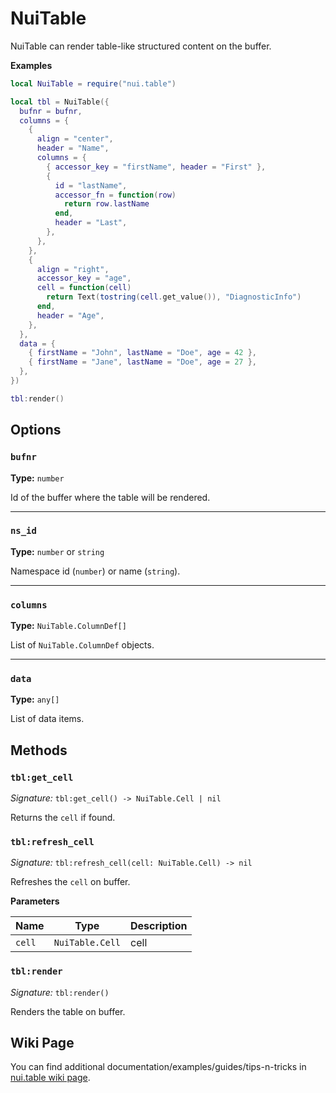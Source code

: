 # NuiTable

NuiTable can render table-like structured content on the buffer.

**Examples**

```lua
local NuiTable = require("nui.table")

local tbl = NuiTable({
  bufnr = bufnr,
  columns = {
    {
      align = "center",
      header = "Name",
      columns = {
        { accessor_key = "firstName", header = "First" },
        {
          id = "lastName",
          accessor_fn = function(row)
            return row.lastName
          end,
          header = "Last",
        },
      },
    },
    {
      align = "right",
      accessor_key = "age",
      cell = function(cell)
        return Text(tostring(cell.get_value()), "DiagnosticInfo")
      end,
      header = "Age",
    },
  },
  data = {
    { firstName = "John", lastName = "Doe", age = 42 },
    { firstName = "Jane", lastName = "Doe", age = 27 },
  },
})

tbl:render()
```

## Options

### `bufnr`

**Type:** `number`

Id of the buffer where the table will be rendered.

---

### `ns_id`

**Type:** `number` or `string`

Namespace id (`number`) or name (`string`).

---

### `columns`

**Type:** `NuiTable.ColumnDef[]`

List of `NuiTable.ColumnDef` objects.

---

### `data`

**Type:** `any[]`

List of data items.

## Methods

### `tbl:get_cell`

_Signature:_ `tbl:get_cell() -> NuiTable.Cell | nil`

Returns the `cell` if found.

### `tbl:refresh_cell`

_Signature:_ `tbl:refresh_cell(cell: NuiTable.Cell) -> nil`

Refreshes the `cell` on buffer.

**Parameters**

| Name   | Type            | Description |
| ------ | --------------- | ----------- |
| `cell` | `NuiTable.Cell` | cell        |

### `tbl:render`

_Signature:_ `tbl:render()`

Renders the table on buffer.

## Wiki Page

You can find additional documentation/examples/guides/tips-n-tricks in [nui.table wiki page](https://github.com/MunifTanjim/nui.nvim/wiki/nui.table).
